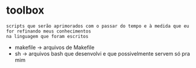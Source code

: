 # toolbox
	scripts que serão aprimorados com o passar do tempo e à medida que eu for refinando meus conhecimentos
	na linguagem que foram escritos

- makefile 	-> arquivos de Makefile
- sh		-> arquivos bash que desenvolvi e que possivelmente servem só pra mim
